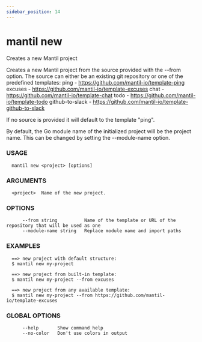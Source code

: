 ```yaml
---
sidebar_position: 14
---
```


# mantil new

Creates a new Mantil project

Creates a new Mantil project from the source provided with the --from option.
The source can either be an existing git repository or one of the predefined templates:
ping            - https://github.com/mantil-io/template-ping
excuses         - https://github.com/mantil-io/template-excuses
chat            - https://github.com/mantil-io/template-chat
todo            - https://github.com/mantil-io/template-todo
github-to-slack - https://github.com/mantil-io/template-github-to-slack

If no source is provided it will default to the template "ping".

By default, the Go module name of the initialized project will be the project name.
This can be changed by setting the --module-name option.

### USAGE
```
  mantil new <project> [options]
```
### ARGUMENTS
```
  <project>  Name of the new project.
```
### OPTIONS
```
      --from string          Name of the template or URL of the repository that will be used as one
      --module-name string   Replace module name and import paths
```
### EXAMPLES
```
  ==> new project with default structure:
  $ mantil new my-project

  ==> new project from built-in template:
  $ mantil new my-project --from excuses

  ==> new project from any available template:
  $ mantil new my-project --from https://github.com/mantil-io/template-excuses

```
### GLOBAL OPTIONS
```
      --help       Show command help
      --no-color   Don't use colors in output
```

